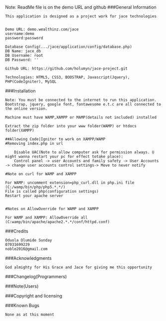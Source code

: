 Note: ReadMe file is on the demo URL and github
###General Information

	This application is designed as a project work for jace technologies
	

	Demo URL: demo.wealthinz.com/jace
	username:demo
	password:password

	Database Config(.../jace/application/config/database.php)
	DB Name: jace_db
	DB Username: root
	DB Password: ''

	Github URL: https://github.com/holumyn/jace-project.git

	Technologies: HTML5, CSS3, BOOSTRAP, Javascript(Jquery), PHP(CodeIgniter), MySQL

###Installation

	Note: You must be connected to the internet to run this application.
	Bootstrap, jquery, google font, fontawesome e.t.c are all connected to the online version. 

	Machine must have WAMP,XAMPP or MAMP(details not included) installed

	Extract the zip folder into your www folder(WAMP) or htdocs folder(XAMPP)

	##Allowing Code|Igniter to work on XAMPP/WAMP
	#Removing index.php in url

		Disable UAC(Note to allow computer ask for permission always. U might wanna restart your pc for effect totake place):
		Control panel -> user Accounts and family safety -> User Accounts -> change user accounts control settings-> Move to never notify

	#Note on curl for WAMP and XAMPP
	
	For WAMP: uncomment extension=php_curl.dll in php.ini file
	(C:/wamp/bin/php/php5.*.*/) 
	File is called php(configuration settings)
	Restart your apache server


	#Notes on AllowOverride for WAMP and XAMPP

	For WAMP and XAMPP: AllowOverride all
	(C:wamp/bin/apache/apache2.*.*/conf/httpd.conf)
	


###Credits
	
	Oduola Olumide Sunday
	07031699229
	noble2016@gmail.com

###Acknowledgments

	God almighty for His Grace and Jace for giving me this opportunity

###Changelog(Programmers)

###Note(Users)

###Copyright and licensing

###Known Bugs

	None as at this moment